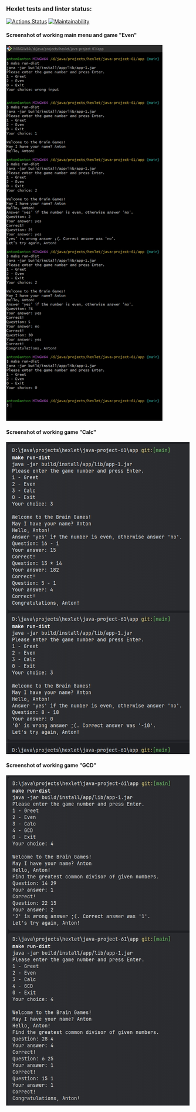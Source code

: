 ### Hexlet tests and linter status:
[![Actions Status](https://github.com/LbnvAI/java-project-61/actions/workflows/hexlet-check.yml/badge.svg)](https://github.com/LbnvAI/java-project-61/actions)
[![Maintainability](https://api.codeclimate.com/v1/badges/77e5304138e1eab9c329/maintainability)](https://codeclimate.com/github/LbnvAI/java-project-61/maintainability)

#### Screenshot of working main menu and game "Even"

![Screenshot of working main menu and game "Even"](https://github.com/LbnvAI/java-project-61/blob/main/screenshots/oddeven.jpg)

#### Screenshot of working game "Calc"

![Screenshot of working game "Calc"](https://github.com/LbnvAI/java-project-61/blob/main/screenshots/calc.jpg)

#### Screenshot of working game "GCD"

![Screenshot of working game "GCD"](https://github.com/LbnvAI/java-project-61/blob/main/screenshots/gcd.jpg)
